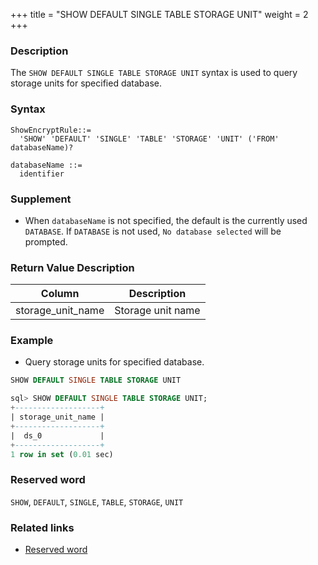 +++
title = "SHOW DEFAULT SINGLE TABLE STORAGE UNIT"
weight = 2
+++

### Description

The `SHOW DEFAULT SINGLE TABLE STORAGE UNIT` syntax is used to query storage units for specified database.

### Syntax

```
ShowEncryptRule::=
  'SHOW' 'DEFAULT' 'SINGLE' 'TABLE' 'STORAGE' 'UNIT' ('FROM' databaseName)?
  
databaseName ::=
  identifier
```

### Supplement

- When `databaseName` is not specified, the default is the currently used `DATABASE`. If `DATABASE` is not used, `No database selected` will be prompted.

### Return Value Description

| Column             | Description       |
|--------------------|-------------------|
| storage_unit_name  | Storage unit name |

### Example

- Query storage units for specified database.

```sql
SHOW DEFAULT SINGLE TABLE STORAGE UNIT
``` 

```sql
sql> SHOW DEFAULT SINGLE TABLE STORAGE UNIT;
+-------------------+
| storage_unit_name |
+-------------------+
|  ds_0             |
+-------------------+
1 row in set (0.01 sec)
```

### Reserved word

`SHOW`, `DEFAULT`, `SINGLE`, `TABLE`, `STORAGE`, `UNIT`

### Related links

- [Reserved word](/en/reference/distsql/syntax/reserved-word/)
